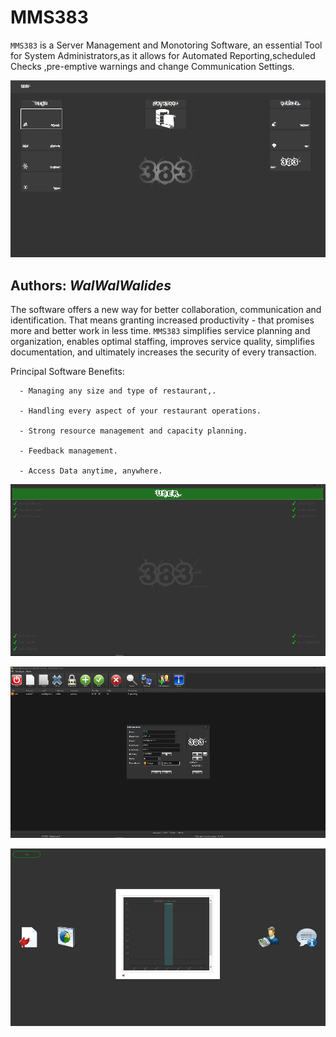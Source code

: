 # MMS383
`MMS383` is a Server Management and Monotoring Software, an essential Tool for System Administrators,as it allows for Automated Reporting,scheduled Checks ,pre-emptive warnings and change Communication Settings.

![](Img/MMS383_1.png)


**Authors:**  *WalWalWalides*
------

The software offers a new way for better collaboration, communication and identification. That means granting increased productivity - that promises more and better work in less time.
`MMS383` simplifies service planning and organization, enables optimal staffing, improves service quality, simplifies documentation, and ultimately increases the security of every transaction.



Principal Software Benefits:

      - Managing any size and type of restaurant,.

      - Handling every aspect of your restaurant operations.

      - Strong resource management and capacity planning.

      - Feedback management.
      
      - Access Data anytime, anywhere. 
      
      
 
![](Img/MMS383_2.png)     



![](Img/MMS383_3.png)




![](Img/MMS383_4.png)


    



